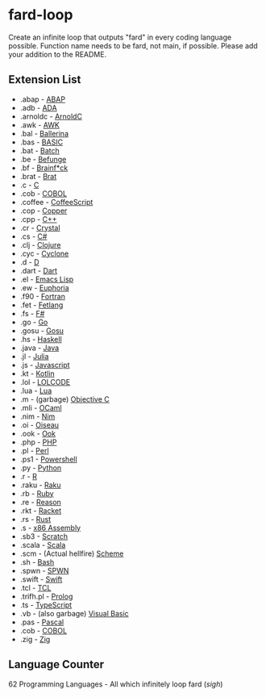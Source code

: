 # fard-loop
Create an infinite loop that outputs "fard" in every coding language possible. Function name needs to be fard, not main, if possible. Please add your addition to the README.

## Extension List
- .abap - [ABAP](https://en.wikipedia.org/wiki/ABAP)
- .adb - [ADA](https://en.wikipedia.org/wiki/Ada_(programming_language))
- .arnoldc - [ArnoldC](https://github.com/lhartikk/ArnoldC)
- .awk - [AWK](https://en.wikipedia.org/wiki/AWK)
- .bal - [Ballerina](https://ballerina.io/)
- .bas - [BASIC](https://en.wikipedia.org/wiki/BASIC)
- .bat - [Batch](https://en.wikipedia.org/wiki/Batch_file)
- .be - [Befunge](https://github.com/SystemFw/Befunge-93)
- .bf - [Brainf\*ck](https://en.m.wikipedia.org/wiki/Brainfuck)
- .brat - [Brat](https://github.com/presidentbeef/brat)
- .c - [C](https://en.wikipedia.org/wiki/The_C_Programming_Language)
- .cob - [COBOL](https://en.wikipedia.org/wiki/COBOL)
- .coffee - [CoffeeScript](https://coffeescript.org/)
- .cop - [Copper](https://github.com/copper-lang/copper)
- .cpp - [C++](https://en.wikipedia.org/wiki/C%2B%2B)
- .cr - [Crystal](https://crystal-lang.org/reference/1.6/index.html)
- .cs - [C#](https://en.wikipedia.org/wiki/C_Sharp_(programming_language))
- .clj - [Clojure](https://en.wikipedia.org/wiki/Clojure)
- .cyc - [Cyclone](https://cyclone.thelanguage.org)
- .d - [D](https://dlang.org/)
- .dart - [Dart](https://en.wikipedia.org/wiki/Dart_(programming_language))
- .el - [Emacs Lisp](https://en.m.wikipedia.org/wiki/Emacs_Lisp)
- .ew - [Euphoria](https://en.wikipedia.org/wiki/Euphoria_(programming_language))
- .f90 - [Fortran](https://rosettacode.org/wiki/Category:Fortran)
- .fet - [Fetlang](https://github.com/fetlang/fetlang)
- .fs - [F#](https://en.wikipedia.org/wiki/F_Sharp_(programming_language))
- .go - [Go](https://en.wikipedia.org/wiki/Go_(programming_language))
- .gosu - [Gosu](https://gosu-lang.github.io/)
- .hs - [Haskell](https://en.wikipedia.org/wiki/Haskell)
- .java - [Java](https://en.wikipedia.org/wiki/Java_(programming_language))
- .jl - [Julia](https://en.wikipedia.org/wiki/Julia_(programming_language))
- .js - [Javascript](https://en.wikipedia.org/wiki/JavaScript)
- .kt - [Kotlin](https://en.wikipedia.org/wiki/Kotlin_(programming_language))
- .lol - [LOLCODE](https://en.wikipedia.org/wiki/LOLCODE)
- .lua - [Lua](https://en.wikipedia.org/wiki/Lua_(programming_language))
- .m - (garbage) [Objective C](https://en.wikipedia.org/wiki/Objective-C)
- .mli - [OCaml](https://ocaml.org/)
- .nim - [Nim](https://en.wikipedia.org/wiki/Nim_(programming_language))
- .oi - [Oiseau](https://github.com/AshPixel/Oiseau)
- .ook - [Ook](https://www.dangermouse.net/esoteric/ook.html)
- .php - [PHP](https://en.wikipedia.org/wiki/PHP)
- .pl - [Perl](https://en.wikipedia.org/wiki/Perl)
- .ps1 - [Powershell](https://en.m.wikipedia.org/wiki/PowerShell)
- .py - [Python](https://en.wikipedia.org/wiki/Python_(programming_language))
- .r - [R](https://en.wikipedia.org/wiki/R_(programming_language))
- .raku - [Raku](https://en.wikipedia.org/wiki/Raku_(programming_language))
- .rb - [Ruby](https://en.wikipedia.org/wiki/Ruby_(programming_language))
- .re - [Reason](https://reasonml.github.io/en/)
- .rkt - [Racket](https://racket-lang.org/)
- .rs - [Rust](https://en.wikipedia.org/wiki/Rust_(programming_language))
- .s - [x86 Assembly](https://en.m.wikipedia.org/wiki/X86_assembly_language)
- .sb3 - [Scratch](https://scratch.mit.edu/)
- .scala - [Scala](https://en.wikipedia.org/wiki/Scala_(programming_language))
- .scm - (Actual hellfire) [Scheme](https://en.wikipedia.org/wiki/Scheme_(programming_language))
- .sh - [Bash](https://en.wikipedia.org/wiki/Bash_(Unix_shell))
- .spwn - [SPWN](https://spu7nix.net/spwn/#/)
- .swift - [Swift](https://en.wikipedia.org/wiki/Swift_(programming_language))
- .tcl - [TCL](https://en.wikipedia.org/wiki/Tcl)
- .trifh.pl - [Prolog](https://en.m.wikipedia.org/wiki/Prolog)
- .ts - [TypeScript](https://en.wikipedia.org/wiki/TypeScript)
- .vb - (also garbage) [Visual Basic](https://en.wikipedia.org/wiki/Visual_Basic_.NET)
- .pas - [Pascal](https://en.wikipedia.org/wiki/Pascal_(programming_language))
- .cob - [COBOL](https://en.wikipedia.org/wiki/COBOL)
- .zig - [Zig](https://ziglang.org/)


## Language Counter
62 Programming Languages - All which infinitely loop fard (*sigh*)

